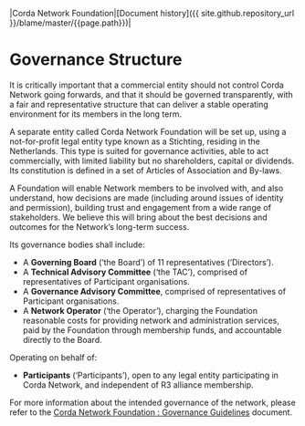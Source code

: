 |Corda Network Foundation|[Document history]({{ site.github.repository_url }}/blame/master/{{page.path}})|

Governance Structure
====================

It is critically important that a commercial entity should not control Corda Network going forwards, and that it should 
be governed transparently, with a fair and representative structure that can deliver a stable operating environment for 
its members in the long term.

A separate entity called Corda Network Foundation will be set up, using a not-for-profit legal entity type known as a 
Stichting, residing in the Netherlands. This type is suited for governance activities, able to act commercially, with 
limited liability but no shareholders, capital or dividends. Its constitution is defined in a set of Articles of 
Association and By-laws.

A Foundation will enable Network members to be involved with, and also understand, how decisions are made (including 
around issues of identity and permission), building trust and engagement from a wide range of stakeholders. We believe 
this will bring about the best decisions and outcomes for the Network’s long-term success. 

Its governance bodies shall include:

- A **Governing Board** (‘the Board’) of 11 representatives (‘Directors’). 
- A **Technical Advisory Committee** (‘the TAC’), comprised of representatives of Participant organisations. 
- A **Governance Advisory Committee**, comprised of representatives of Participant organisations. 
- A **Network Operator** (‘the Operator’), charging the Foundation reasonable costs for providing network and administration 
services, paid by the Foundation through membership funds, and accountable directly to the Board.

Operating on behalf of:

- **Participants** (‘Participants’), open to any legal entity participating in Corda Network, and independent of R3 
alliance membership.

For more information about the intended governance of the network, please refer to the [Corda Network Foundation : 
Governance Guidelines](governance-guidelines.md) document.